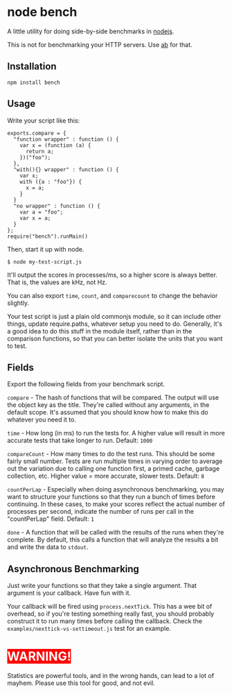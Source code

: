# node bench

A little utility for doing side-by-side benchmarks in
[nodejs](http://nodejs.org).

This is not for benchmarking your HTTP servers.  Use
[ab](http://httpd.apache.org/docs/2.0/programs/ab.html) for that.

## Installation

    npm install bench

## Usage

Write your script like this:

    exports.compare = {
      "function wrapper" : function () {
        var x = (function (a) {
          return a;
        })("foo");
      },
      "with(){} wrapper" : function () {
        var x;
        with ({a : "foo"}) {
          x = a;
        }
      }
      "no wrapper" : function () {
        var a = "foo";
        var x = a;
      }
    };
    require("bench").runMain()

Then, start it up with node.

    $ node my-test-script.js

It'll output the scores in processes/ms, so a higher score is always better.
That is, the values are kHz, not Hz.

You can also export `time`, `count`, and `comparecount` to change the
behavior slightly.

Your test script is just a plain old commonjs module, so it can include other
things, update require.paths, whatever setup you need to do.  Generally, it's
a good idea to do this stuff in the module itself, rather than in the
comparison functions, so that you can better isolate the units that you
want to test.

## Fields

Export the following fields from your benchmark script.

`compare` - The hash of functions that will be compared.  The output will
use the object key as the title.  They're called without any arguments, in
the default scope.  It's assumed that you should know how to make this do
whatever you need it to.

`time` - How long (in ms) to run the tests for.  A higher value will result
in more accurate tests that take longer to run.  Default: `1000`

`compareCount` - How many times to do the test runs.  This should be some
fairly small number.  Tests are run multiple times in varying order to
average out the variation due to calling one function first, a primed
cache, garbage collection, etc.  Higher value = more accurate, slower
tests.  Default: `8`

`countPerLap` - Especially when doing asynchronous benchmarking, you may
want to structure your functions so that they run a bunch of times before
continuing.  In these cases, to make your scores reflect the actual number
of processes per second, indicate the number of runs per call in the
"countPerLap" field.  Default: `1`

`done` - A function that will be called with the results of the runs
when they're complete.  By default, this calls a function that will
analyze the results a bit and write the data to `stdout`.

## Asynchronous Benchmarking

Just write your functions so that they take a single argument.  That
argument is your callback.  Have fun with it.

Your callback will be fired using `process.nextTick`.  This has a wee
bit of overhead, so if you're testing something really fast, you should
probably construct it to run many times before calling the callback.
Check the `examples/nexttick-vs-settimeout.js` test for an example.

# <span style="background:red; color:white">WARNING!</span>

Statistics are powerful tools, and in the wrong hands, can lead to a
lot of mayhem.  Please use this tool for good, and not evil.
